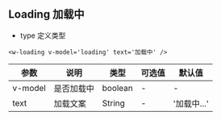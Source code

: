 ## Loading 加载中

* type 定义类型 

```
<w-loading v-model='loading' text='加载中' />
```

|  参数    | 说明    |  类型   |  可选值  |  默认值 |
|---------|--------|--------|--------|--------|
| v-model | 是否加载中  |   boolean   |  - | - |
| text    | 加载文案  |   String   |  - | '加载中...' |
